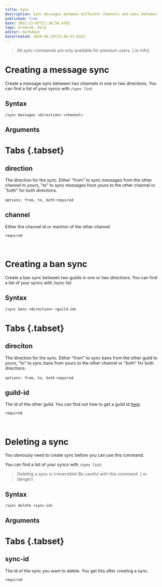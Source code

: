 ```yaml
---
title: Sync
description: Sync messages between different channels and bans between different servers. It's possible to sync in one direction or in both.
published: true
date: 2021-11-07T21:38:58.476Z
tags: premium, help
editor: markdown
dateCreated: 2020-06-28T13:46:53.625Z
---
```


> All sync commands are only available for premium users.
{.is-info}

# Creating a message sync
Create a message sync between two channels in one or two directions. You can find a list of your syncs with `/sync list`

## Syntax

`/sync messages <direction> <channel>`

## Arguments

# Tabs {.tabset}
## direction

The direction for the sync. Either "from" to sync messages from the other channel to yours, "to" to sync messages from yours to the other channel or "both" for both directions.

`options: from, to, both` `required`

## channel

Either the channel id or mention of the other channel

`required`

<br />

# Creating a ban sync

Create a ban sync between two guilds in one or two directions. You can find a list of your syncs with /sync list

## Syntax

`/sync bans <direction> <guild-id>`

# Tabs {.tabset}
## direciton

The direction for the sync. Either "from" to sync bans from the other guild to yours, "to" to sync bans from yours to the other channel or "both" for both directions.

`options: from, to, both` `required`

## guild-id

The id of the other guild. You can find out how to get a guild id [here](https://support.discord.com/hc/en-us/articles/206346498-Where-can-I-find-my-User-Server-Message-ID-).

`required`

<br />

# Deleting a sync

You obviously need to create sync before you can use this command.

You can find a list of your syncs with `/sync list`.

> Deleting a sync is irreversible! Be careful with this command.
{.is-danger}

## Syntax

`/sync delete <sync-id>`

## Arguments

# Tabs {.tabset}
## sync-id

The id of the sync you want to delete. You get this after creating a sync.

`required`